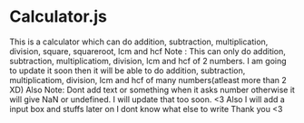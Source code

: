 # Calculator.js
This is a calculator which can do addition, subtraction, multiplication, division, square, squareroot, lcm and hcf
Note : This can only do addition, subtraction, multiplicatiom, division, lcm and hcf of 2 numbers. I am going to update it soon then it will be able to do addition, subtraction, multiplicatiom, division, lcm and hcf of many numbers(atleast more than 2 XD)
Also Note: Dont add text or something when it asks number otherwise it will give NaN or undefined. I will update that too soon. <3
Also I will add a input box and stuffs later on 
I dont know what else to write 
Thank you <3
